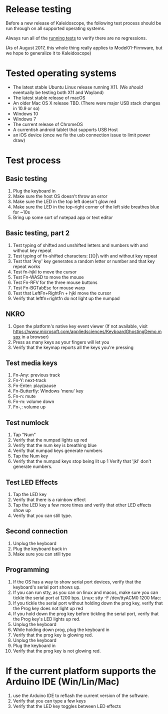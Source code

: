 # Release testing

Before a new release of Kaleidoscope, the following test process should be run through on all supported operating systems.

Always run all of the [running tests](automated-testing.md) to verify there are no regressions.

(As of August 2017, this whole thing really applies to Model01-Firmware, but we hope to generalize it to Kaleidoscope)

# Tested operating systems

* The latest stable Ubuntu Linux release running X11. (We _should_ eventually be testing both X11 and Wayland)
* The latest stable release of macOS
* An older Mac OS X release TBD. (There were major USB stack changes in 10.9 or so)
* Windows 10
* Windows 7
* The current release of ChromeOS
* A currentish android tablet that supports USB Host
* an iOS device (once we fix the usb connection issue to limit power draw)

# Test process

## Basic testing
1. Plug the keyboard in
1. Make sure the host OS doesn't throw an error
1. Make sure the LED in the top left doesn't glow red
1. Make sure the LED in the top-right corner of the left side breathes blue for ~10s
1. Bring up some sort of notepad app or text editor

## Basic testing, part 2

1. Test typing of shifted and unshifted letters and numbers with and without key repeat
1. Test typing of fn-shifted characters: []{}|\ with and without key repeat
1. Test that 'Any' key generates a random letter or number and that key repeat works
1. Test fn-hjkl to move the cursor
1. Test Fn-WASD to move the mouse
1. Test Fn-RFV for the three mouse buttons
1. Test Fn-BGTabEsc for mouse warp
1. Test that LeftFn+RightFn + hjkl move the cursor
1. Verify that leftfn+rightfn do not light up the numpad

## NKRO

1. Open the platform's native key event viewer
   (If not available, visit https://www.microsoft.com/appliedsciences/KeyboardGhostingDemo.mspx in a browser)
1. Press as many keys as your fingers will let you
1. Verify that the keymap reports all the keys you're pressing


## Test media keys

1. Fn-Any: previous track
1. Fn-Y: next-track
1. Fn-Enter: play/pause
1. Fn-Butterfly: Windows 'menu' key
1. Fn-n: mute
1. Fn-m: volume down
1. Fn-,: volume up

## Test numlock

1. Tap "Num"
1. Verify that the numpad lights up red
1. Verify that the num key is breathing blue
1. Verify that numpad keys generate numbers
1. Tap the Num key
1. Verify that the numpad keys stop being lit up
1 Verify that 'jkl' don't generate numbers.

## Test LED Effects 

1. Tap the LED key
1. Verify that there is a rainbow effect
1. Tap the LED key a few more times and verify that other LED effects show up
1. Verify that you can still type.

## Second connection
1. Unplug the keyboard
1. Plug the keyboard back in
1. Make sure you can still type

## Programming
1. If the OS has a way to show serial port devices, verify that the keyboard's serial port shows up.
1. If you can run stty, as you can on linux and macos, make sure you can tickle the serial port at 1200 bps.
    Linux: stty -F /dev/ttyACM0 1200
    Mac: 
1. If you tickle the serial port without holding down the prog key, verify that the Prog key does not light up red
1. If you hold down the prog key before tickling the serial port, verify that the Prog key's LED lights up red.
1. Unplug the keyboard
1. While holding down prog, plug the keyboard in
1. Verify that the prog key is glowing red.
1. Unplug the keyboard
1. Plug the keyboard in
1. Verify that the prog key is not glowing red.

# If the current platform supports the Arduino IDE (Win/Lin/Mac)
1. use the Arduino IDE to reflash the current version of the software.
1. Verify that you can type a few keys
1. Verify that the LED key toggles between LED effects

